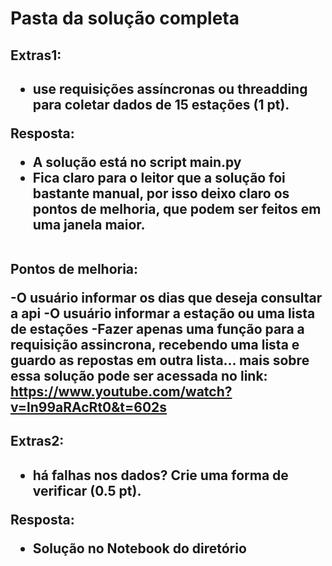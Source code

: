 <h1> Pasta da solução completa </h1>

<h2>Extras1:<h2>

- use requisições assíncronas ou threadding para coletar dados de 15 estações (1 pt).

Resposta:

- A solução está no script main.py
- Fica claro para o leitor que a solução foi bastante manual, por isso deixo claro os pontos de melhoria, que podem ser feitos em uma janela maior. 

<br> Pontos de melhoria: </br>

-O usuário informar os dias que deseja consultar a api
-O usuário informar a estação ou uma lista de estações 
-Fazer apenas uma função para a requisição assincrona, recebendo uma lista e guardo as repostas em outra lista... mais sobre essa solução pode ser acessada no link: https://www.youtube.com/watch?v=ln99aRAcRt0&t=602s

<h2>Extras2:<h2>

- há falhas nos dados? Crie uma forma de verificar (0.5 pt).

Resposta:

- Solução no Notebook do diretório

